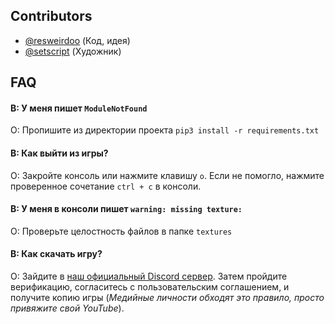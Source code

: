 
## Contributors

- [@resweirdoo](https://www.github.com/resweirdoo) (Код, идея)
- [@setscript](https://www.github.com/setscript) (Художник)


## FAQ

#### В: У меня пишет `ModuleNotFound`
О: Пропишите из директории проекта `pip3 install -r requirements.txt`

#### В: Как выйти из игры?

O: Закройте консоль или нажмите клавишу `o`. Если не помогло, нажмите проверенное сочетание `ctrl + c` в консоли.

#### В: У меня в консоли пишет `warning: missing texture: `
О: Проверьте целостность файлов в папке `textures`

#### В: Как скачать игру? 
О: Зайдите в [наш официальный Discord сервер](https://discord.gg/PBZVMr9NKf). 
Затем пройдите верификацию, согласитесь с пользовательским соглашением, и получите копию игры
(_Медийные личности обходят это правило, просто привяжите свой YouTube_).




